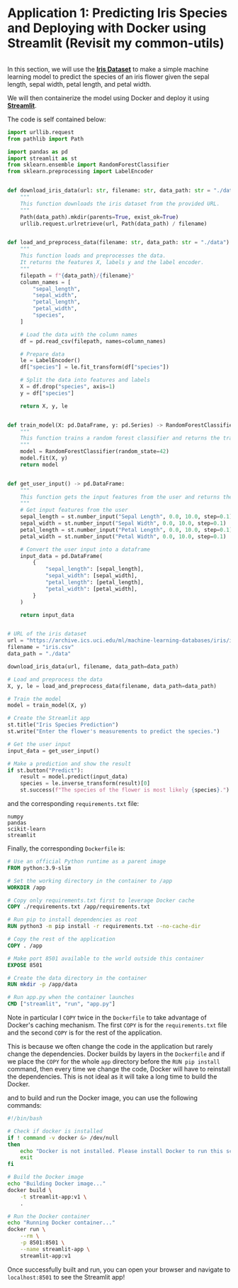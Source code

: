 # Application 1: Predicting Iris Species and Deploying with Docker using Streamlit (Revisit my common-utils)

```{contents}
```

In this section, we will use the
[**Iris Dataset**](https://en.wikipedia.org/wiki/Iris_flower_data_set) to make a
simple machine learning model to predict the species of an iris flower given the
sepal length, sepal width, petal length, and petal width.

We will then containerize the model using Docker and deploy it using
[**Streamlit**](https://streamlit.io/).

The code is self contained below:

```python title="app.py" linenums="1"
import urllib.request
from pathlib import Path

import pandas as pd
import streamlit as st
from sklearn.ensemble import RandomForestClassifier
from sklearn.preprocessing import LabelEncoder


def download_iris_data(url: str, filename: str, data_path: str = "./data") -> None:
    """
    This function downloads the iris dataset from the provided URL.
    """
    Path(data_path).mkdir(parents=True, exist_ok=True)
    urllib.request.urlretrieve(url, Path(data_path) / filename)


def load_and_preprocess_data(filename: str, data_path: str = "./data") -> tuple:
    """
    This function loads and preprocesses the data.
    It returns the features X, labels y and the label encoder.
    """
    filepath = f"{data_path}/{filename}"
    column_names = [
        "sepal_length",
        "sepal_width",
        "petal_length",
        "petal_width",
        "species",
    ]

    # Load the data with the column names
    df = pd.read_csv(filepath, names=column_names)

    # Prepare data
    le = LabelEncoder()
    df["species"] = le.fit_transform(df["species"])

    # Split the data into features and labels
    X = df.drop("species", axis=1)
    y = df["species"]

    return X, y, le


def train_model(X: pd.DataFrame, y: pd.Series) -> RandomForestClassifier:
    """
    This function trains a random forest classifier and returns the trained model.
    """
    model = RandomForestClassifier(random_state=42)
    model.fit(X, y)
    return model


def get_user_input() -> pd.DataFrame:
    """
    This function gets the input features from the user and returns them as a dataframe.
    """
    # Get input features from the user
    sepal_length = st.number_input("Sepal Length", 0.0, 10.0, step=0.1)
    sepal_width = st.number_input("Sepal Width", 0.0, 10.0, step=0.1)
    petal_length = st.number_input("Petal Length", 0.0, 10.0, step=0.1)
    petal_width = st.number_input("Petal Width", 0.0, 10.0, step=0.1)

    # Convert the user input into a dataframe
    input_data = pd.DataFrame(
        {
            "sepal_length": [sepal_length],
            "sepal_width": [sepal_width],
            "petal_length": [petal_length],
            "petal_width": [petal_width],
        }
    )

    return input_data


# URL of the iris dataset
url = "https://archive.ics.uci.edu/ml/machine-learning-databases/iris/iris.data"
filename = "iris.csv"
data_path = "./data"

download_iris_data(url, filename, data_path=data_path)

# Load and preprocess the data
X, y, le = load_and_preprocess_data(filename, data_path=data_path)

# Train the model
model = train_model(X, y)

# Create the Streamlit app
st.title("Iris Species Prediction")
st.write("Enter the flower's measurements to predict the species.")

# Get the user input
input_data = get_user_input()

# Make a prediction and show the result
if st.button("Predict"):
    result = model.predict(input_data)
    species = le.inverse_transform(result)[0]
    st.success(f"The species of the flower is most likely {species}.")
```

and the corresponding `requirements.txt` file:

```text title="requirements.txt"
numpy
pandas
scikit-learn
streamlit
```

Finally, the corresponding `Dockerfile` is:

```Dockerfile title="Iris Dockerfile" linenums="1"
# Use an official Python runtime as a parent image
FROM python:3.9-slim

# Set the working directory in the container to /app
WORKDIR /app

# Copy only requirements.txt first to leverage Docker cache
COPY ./requirements.txt /app/requirements.txt

# Run pip to install dependencies as root
RUN python3 -m pip install -r requirements.txt --no-cache-dir

# Copy the rest of the application
COPY . /app

# Make port 8501 available to the world outside this container
EXPOSE 8501

# Create the data directory in the container
RUN mkdir -p /app/data

# Run app.py when the container launches
CMD ["streamlit", "run", "app.py"]
```

Note in particular I `COPY` twice in the `Dockerfile` to take advantage of
Docker's caching mechanism. The first `COPY` is for the `requirements.txt` file
and the second `COPY` is for the rest of the application.

This is because we often change the code in the application but rarely change
the dependencies. Docker builds by layers in the `Dockerfile` and if we place
the `COPY` for the whole `app` directory before the `RUN pip install` command,
then every time we change the code, Docker will have to reinstall the
dependencies. This is not ideal as it will take a long time to build the Docker.

and to build and run the Docker image, you can use the following commands:

```bash title="Build and Run Docker"
#!/bin/bash

# Check if docker is installed
if ! command -v docker &> /dev/null
then
    echo "Docker is not installed. Please install Docker to run this script."
    exit
fi

# Build the Docker image
echo "Building Docker image..."
docker build \
    -t streamlit-app:v1 \
    .

# Run the Docker container
echo "Running Docker container..."
docker run \
    --rm \
    -p 8501:8501 \
    --name streamlit-app \
    streamlit-app:v1
```

Once successfully built and run, you can open your browser and navigate to
`localhost:8501` to see the Streamlit app!
